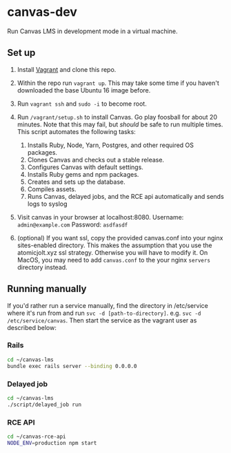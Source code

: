 # canvas-dev
Run Canvas LMS in development mode in a virtual machine.

## Set up
1. Install [Vagrant](https://www.vagrantup.com/docs/installation/) and clone this repo.
2. Within the repo run `vagrant up`. This may take some time if you haven't downloaded the base Ubuntu 16 image before.
3. Run `vagrant ssh` and `sudo -i` to become root.
4. Run `/vagrant/setup.sh` to install Canvas. Go play foosball for about 20 minutes.
 Note that this may fail, but *should* be safe to run multiple times.
 This script automates the following tasks:
    1. Installs Ruby, Node, Yarn, Postgres, and other required OS packages.
    2. Clones Canvas and checks out a stable release.
    3. Configures Canvas with default settings.
    4. Installs Ruby gems and npm packages.
    5. Creates and sets up the database.
    6. Compiles assets.
    7. Runs Canvas, delayed jobs, and the RCE api automatically and sends logs
       to syslog

5. Visit canvas in your browser at localhost:8080.
Username:  `admin@example.com`
Password: `asdfasdf`

6. (optional) If you want ssl, copy the provided canvas.conf into your nginx
   sites-enabled directory. This makes the assumption that you use the
   atomicjolt.xyz ssl strategy. Otherwise you will have to modify it. On MacOS,
   you may need to add `canvas.conf` to the your nginx `servers` directory
   instead.

## Running manually
If you'd rather run a service manually, find the directory in /etc/service where
it's run from and run `svc -d [path-to-directory]`. e.g. `svc -d
/etc/service/canvas`.
Then start the service as the vagrant user as described below:

### Rails
```bash
cd ~/canvas-lms
bundle exec rails server --binding 0.0.0.0
```

### Delayed job
```bash
cd ~/canvas-lms
./script/delayed_job run
```

### RCE API
```bash
cd ~/canvas-rce-api
NODE_ENV=production npm start
```
